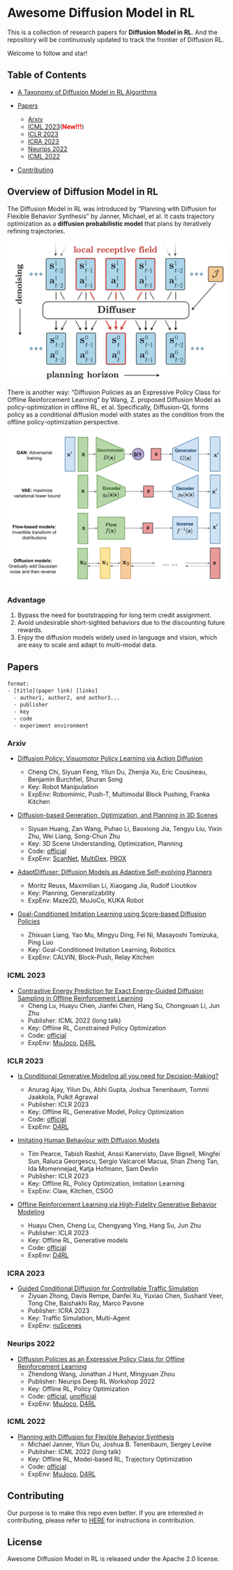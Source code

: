 # Awesome Diffusion Model in RL

This is a collection of research papers for **Diffusion Model in RL**.
And the repository will be continuously updated to track the frontier of Diffusion RL.

Welcome to follow and star!

## Table of Contents

- [A Taxonomy of Diffusion Model in RL Algorithms](#a-taxonomy-of-diffusion-rl-algorithms)
- [Papers](#papers)

  - [Arxiv](#arxiv)
  - [ICML 2023](#icml-2023)(**<font color="red">New!!!</font>**) 
  - [ICLR 2023](#iclr-2023)
  - [ICRA 2023](#icra-2023)
  - [Neurips 2022](#neurips-2022)
  - [ICML 2022](#icml-2022)
- [Contributing](#contributing)

## Overview of Diffusion Model in RL

The Diffusion Model in RL was introduced by “Planning with Diffusion for Flexible Behavior Synthesis” by Janner, Michael, et al. It casts trajectory optimization as a **diffusion probabilistic model** that plans by iteratively refining trajectories.

![image info](./diffuser.png)

There is another way:  "Diffusion Policies as an Expressive Policy Class for Offline Reinforcement Learning" by Wang, Z. proposed Diffusion Model as policy-optimization in offline RL, et al. Specifically, Diffusion-QL forms policy as a conditional diffusion model with states as the condition from the offline policy-optimization perspective.

![image info](./diffusion.png)

### Advantage

1. Bypass the need for bootstrapping for long term credit assignment.
2. Avoid undesirable short-sighted behaviors due to the discounting future rewards.
3. Enjoy the diffusion models widely used in language and vision, which are easy to scale and adapt to multi-modal data.

## Papers

```
format:
- [title](paper link) [links]
  - author1, author2, and author3...
  - publisher
  - key 
  - code 
  - experiment environment
```

### Arxiv

- [Diffusion Policy: Visuomotor Policy Learning via Action Diffusion](https://arxiv.org/abs/2303.04137)
  - Cheng Chi, Siyuan Feng, Yilun Du, Zhenjia Xu, Eric Cousineau, Benjamin Burchfiel, Shuran Song
  - Key: Robot Manipulation
  - ExpEnv: Robomimic, Push-T, Multimodal Block Pushing, Franka Kitchen

- [Diffusion-based Generation, Optimization, and Planning in 3D Scenes](https://arxiv.org/abs/2301.06015)
  - Siyuan Huang, Zan Wang, Puhao Li, Baoxiong Jia, Tengyu Liu, Yixin Zhu, Wei Liang, Song-Chun Zhu
  - Key: 3D Scene Understanding, Optimization, Planning
  - Code: [official](https://github.com/scenediffuser/Scene-Diffuser)
  - ExpEnv: [ScanNet](http://www.scan-net.org/), [MultiDex](https://github.com/tengyu-liu/GenDexGrasp), [PROX](https://prox.is.tue.mpg.de/index.html)

- [AdaptDiffuser: Diffusion Models as Adaptive Self-evolving Planners](https://arxiv.org/abs/2304.02532)
  - Moritz Reuss, Maximilian Li, Xiaogang Jia, Rudolf Lioutikov
  - Key: Planning, Generalizability
  - ExpEnv: Maze2D, MuJoCo, KUKA Robot

- [Goal-Conditioned Imitation Learning using Score-based Diffusion Policies](https://arxiv.org/abs/2302.01877)
  - Zhixuan Liang, Yao Mu, Mingyu Ding, Fei Ni, Masayoshi Tomizuka, Ping Luo
  - Key: Goal-Conditioned Imitation Learning, Robotics
  - ExpEnv: CALVIN, Block-Push, Relay Kitchen

### ICML 2023

- [Contrastive Energy Prediction for Exact Energy-Guided Diffusion Sampling in Offline Reinforcement Learning](https://arxiv.org/abs/2304.12824)
  - Cheng Lu, Huayu Chen, Jianfei Chen, Hang Su, Chongxuan Li, Jun Zhu
  - Publisher:  ICML 2022 (long talk)
  - Key: Offline RL, Constrained Policy Optimization
  - Code: [official](https://github.com/ChenDRAG/CEP-energy-guided-diffusion)
  - ExpEnv: [MuJoco](https://github.com/openai/mujoco-py), [D4RL](https://github.com/rail-berkeley/d4rl)

### ICLR 2023

- [Is Conditional Generative Modeling all you need for Decision-Making?](https://arxiv.org/abs/2211.15657)
  - Anurag Ajay, Yilun Du, Abhi Gupta, Joshua Tenenbaum, Tommi Jaakkola, Pulkit Agrawal
  - Publisher: ICLR 2023
  - Key: Offline RL, Generative Model, Policy Optimization
  - Code: [official](https://github.com/anuragajay/decision-diffuser/tree/main/code)
  - ExpEnv: [D4RL](https://github.com/rail-berkeley/d4rl)

- [Imitating Human Behaviour with Diffusion Models](https://arxiv.org/abs/2301.10677)
  - Tim Pearce, Tabish Rashid, Anssi Kanervisto, Dave Bignell, Mingfei Sun, Raluca Georgescu, Sergio Valcarcel Macua, Shan Zheng Tan, Ida Momennejad, Katja Hofmann, Sam Devlin
  - Publisher: ICLR 2023
  - Key: Offline RL, Policy Optimization, Imitation Learning
  - ExpEnv: Claw, Kitchen, CSGO

- [Offline Reinforcement Learning via High-Fidelity Generative Behavior Modeling](https://arxiv.org/abs/2209.14548)
  - Huayu Chen, Cheng Lu, Chengyang Ying, Hang Su, Jun Zhu
  - Publisher: ICLR 2023
  - Key: Offline RL, Generative models
  - Code: [official](https://github.com/ChenDRAG/SfBC)
  - ExpEnv: [D4RL](https://github.com/rail-berkeley/d4rl)

### ICRA 2023

- [Guided Conditional Diffusion for Controllable Traffic Simulation](https://arxiv.org/abs/2210.17366)
  - Ziyuan Zhong, Davis Rempe, Danfei Xu, Yuxiao Chen, Sushant Veer, Tong Che, Baishakhi Ray, Marco Pavone
  - Publisher: ICRA 2023
  - Key: Traffic Simulation, Multi-Agent
  - ExpEnv: [nuScenes](https://github.com/nutonomy/nuscenes-devkit)

### Neurips 2022

- [Diffusion Policies as an Expressive Policy Class for Offline Reinforcement Learning](https://arxiv.org/abs/2208.06193)
  - Zhendong Wang, Jonathan J Hunt, Mingyuan Zhou
  - Publisher:  Neurips Deep RL Workshop 2022
  - Key: Offline RL, Policy Optimization
  - Code: [official](https://github.com/zhendong-wang/diffusion-policies-for-offline-rl), [unofficial](https://github.com/twitter/diffusion-rl)
  - ExpEnv: [MuJoco](https://github.com/openai/mujoco-py), [D4RL](https://github.com/rail-berkeley/d4rl)

### ICML 2022

- [Planning with Diffusion for Flexible Behavior Synthesis](https://arxiv.org/abs/2205.09991)
  - Michael Janner, Yilun Du, Joshua B. Tenenbaum, Sergey Levine
  - Publisher:  ICML 2022 (long talk)
  - Key: Offline RL,  Model-based RL, Trajectory Optimization
  - Code: [official](https://github.com/jannerm/diffuser)
  - ExpEnv: [MuJoco](https://github.com/openai/mujoco-py), [D4RL](https://github.com/rail-berkeley/d4rl)

## Contributing

Our purpose is to make this repo even better. If you are interested in contributing, please refer to [HERE](CONTRIBUTING.md) for instructions in contribution.

## License

Awesome Diffusion Model in RL is released under the Apache 2.0 license.
